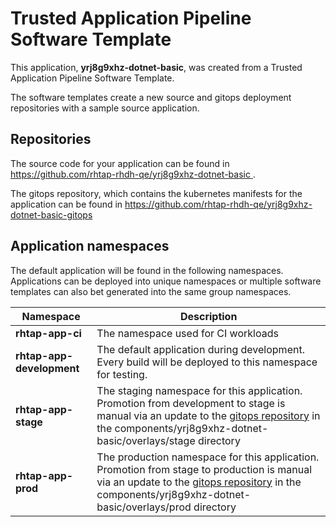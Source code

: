 # Trusted Application Pipeline Software Template

This application, **yrj8g9xhz-dotnet-basic**, was created from a Trusted Application Pipeline Software Template.

The software templates create a new source and gitops deployment repositories with a sample source application. 

## Repositories

The source code for your application can be found in [https://github.com/rhtap-rhdh-qe/yrj8g9xhz-dotnet-basic ](https://github.com/rhtap-rhdh-qe/yrj8g9xhz-dotnet-basic ).
 
The gitops repository, which contains the kubernetes manifests for the application can be found in 
[https://github.com/rhtap-rhdh-qe/yrj8g9xhz-dotnet-basic-gitops ](https://github.com/rhtap-rhdh-qe/yrj8g9xhz-dotnet-basic-gitops ) 

## Application namespaces 

The default application will be found in the following namespaces. Applications can be deployed into unique namespaces or multiple software templates can also bet generated into the same group namespaces.  

|  Namespace   |  Description   |  
| -------- | -------- |
| **rhtap-app-ci** | The namespace used for CI workloads |
| **rhtap-app-development** | The default application during development. Every build will be deployed to this namespace for testing. |
| **rhtap-app-stage** | The staging namespace for this application. Promotion from development to stage is manual via an update to the [gitops repository](https://github.com/rhtap-rhdh-qe/yrj8g9xhz-dotnet-basic-gitops ) in the components/yrj8g9xhz-dotnet-basic/overlays/stage directory |
| **rhtap-app-prod** | The production namespace for this application. Promotion from stage to production is manual via an update to the [gitops repository](https://github.com/rhtap-rhdh-qe/yrj8g9xhz-dotnet-basic-gitops ) in the components/yrj8g9xhz-dotnet-basic/overlays/prod directory |